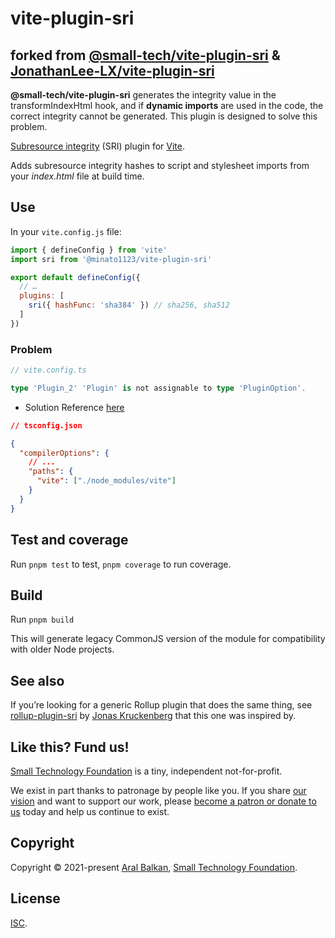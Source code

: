 # vite-plugin-sri

## forked from [@small-tech/vite-plugin-sri](https://github.com/small-tech/vite-plugin-sr) & [JonathanLee-LX/vite-plugin-sri](https://github.com/JonathanLee-LX/vite-plugin-sri)

**@small-tech/vite-plugin-sri** generates the integrity value in the transformIndexHtml hook, and if **dynamic imports** are used in the code, the correct integrity cannot be generated. This plugin is designed to solve this problem.



[Subresource integrity](https://developer.mozilla.org/en-US/docs/Web/Security/Subresource_Integrity) (SRI) plugin for [Vite](https://vitejs.dev/).

Adds subresource integrity hashes to script and stylesheet imports from your _index.html_ file at build time.

## Use

In your `vite.config.js` file:

```js
import { defineConfig } from 'vite'
import sri from '@minato1123/vite-plugin-sri'

export default defineConfig({
  // …
  plugins: [
    sri({ hashFunc: 'sha384' }) // sha256, sha512
  ]
})
```

### Problem
```ts
// vite.config.ts

type 'Plugin_2' 'Plugin' is not assignable to type 'PluginOption'.
```
* Solution Reference [here](https://github.com/vitejs/vite/issues/13027)
```json
// tsconfig.json

{
  "compilerOptions": {
    // ...
    "paths": {
      "vite": ["./node_modules/vite"]
    }
  }
}
```


## Test and coverage

Run `pnpm test` to test, `pnpm coverage` to run coverage.

## Build

Run `pnpm build`

This will generate legacy CommonJS version of the module for compatibility with older Node projects.

## See also

If you’re looking for a generic Rollup plugin that does the same thing, see [rollup-plugin-sri](https://github.com/JonasKruckenberg/rollup-plugin-sri) by [Jonas Kruckenberg](https://github.com/JonasKruckenberg) that this one was inspired by.

## Like this? Fund us!

[Small Technology Foundation](https://small-tech.org) is a tiny, independent not-for-profit.

We exist in part thanks to patronage by people like you. If you share [our vision](https://small-tech.org/about/#small-technology) and want to support our work, please [become a patron or donate to us](https://small-tech.org/fund-us) today and help us continue to exist.

## Copyright

Copyright &copy; 2021-present [Aral Balkan](https://ar.al), [Small Technology Foundation](https://small-tech.org).

## License

[ISC](./LICENSE).
